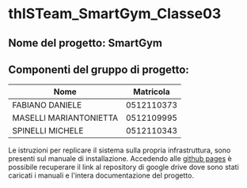 # thISTeam_SmartGym_Classe03

## Nome del progetto: SmartGym

## Componenti del gruppo di progetto:

| Nome                  |Matricola |
|-----------------------|----------|
| FABIANO DANIELE       |0512110373|
| MASELLI MARIANTONIETTA|0512109995| 
| SPINELLI MICHELE      |0512110343|

Le istruzioni per replicare il sistema sulla propria infrastruttura, sono presenti sul manuale di
installazione. Accedendo alle [github pages](https://tensa53.github.io/thISTeam_SmartGym_Classe03/) è possibile recuperare il link al repository di
google drive dove sono stati caricati i manuali e l'intera documentazione del progetto.
